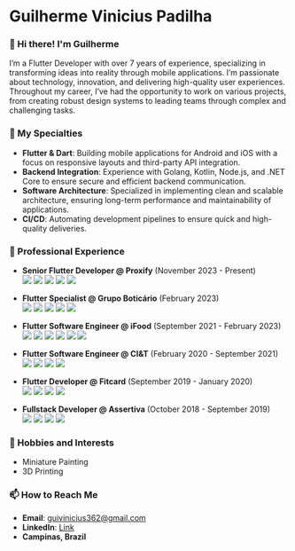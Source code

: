 # Guilherme Vinicius Padilha

### 👋 Hi there! I'm Guilherme

I’m a Flutter Developer with over 7 years of experience, specializing in transforming ideas into reality through mobile applications. I’m passionate about technology, innovation, and delivering high-quality user experiences. Throughout my career, I’ve had the opportunity to work on various projects, from creating robust design systems to leading teams through complex and challenging tasks.

### 🚀 My Specialties

- **Flutter & Dart**: Building mobile applications for Android and iOS with a focus on responsive layouts and third-party API integration.
- **Backend Integration**: Experience with Golang, Kotlin, Node.js, and .NET Core to ensure secure and efficient backend communication.
- **Software Architecture**: Specialized in implementing clean and scalable architecture, ensuring long-term performance and maintainability of applications.
- **CI/CD**: Automating development pipelines to ensure quick and high-quality deliveries.

### 💼 Professional Experience

- **Senior Flutter Developer @ Proxify** (November 2023 - Present)  
  <img src="https://img.shields.io/badge/Flutter-02569B?logo=flutter&logoColor=white"/> <img src="https://img.shields.io/badge/Firebase-FFCA28?logo=firebase&logoColor=black"/> <img src="https://img.shields.io/badge/JavaScript-F7DF1E?logo=javascript&logoColor=black"/> <img src="https://img.shields.io/badge/Android-3DDC84?logo=android&logoColor=white"/> <img src="https://img.shields.io/badge/iOS-000000?logo=ios&logoColor=white"/>

- **Flutter Specialist @ Grupo Boticário** (February 2023)  
  <img src="https://img.shields.io/badge/Flutter-02569B?logo=flutter&logoColor=white"/> <img src="https://img.shields.io/badge/CI/CD-006BB6?logo=azure-pipelines&logoColor=white"/> <img src="https://img.shields.io/badge/React-61DAFB?logo=react&logoColor=black"/> <img src="https://img.shields.io/badge/JavaScript-F7DF1E?logo=javascript&logoColor=black"/> <img src="https://img.shields.io/badge/TypeScript-3178C6?logo=typescript&logoColor=white"/>

- **Flutter Software Engineer @ iFood** (September 2021 - February 2023)  
  <img src="https://img.shields.io/badge/Flutter-02569B?logo=flutter&logoColor=white"/> <img src="https://img.shields.io/badge/Go-00ADD8?logo=go&logoColor=white"/> <img src="https://img.shields.io/badge/Kotlin-0095D5?logo=kotlin&logoColor=white"/> <img src="https://img.shields.io/badge/Node.js-339933?logo=node.js&logoColor=white"/> <img src="https://img.shields.io/badge/iOS-000000?logo=ios&logoColor=white"/> <img src="https://img.shields.io/badge/Android-3DDC84?logo=android&logoColor=white"/>

- **Flutter Software Engineer @ CI&T** (February 2020 - September 2021)  
  <img src="https://img.shields.io/badge/Flutter-02569B?logo=flutter&logoColor=white"/> <img src="https://img.shields.io/badge/Android-3DDC84?logo=android&logoColor=white"/> <img src="https://img.shields.io/badge/iOS-000000?logo=ios&logoColor=white"/> <img src="https://img.shields.io/badge/Kotlin-0095D5?logo=kotlin&logoColor=white"/>

- **Flutter Developer @ Fitcard** (September 2019 - January 2020)  
  <img src="https://img.shields.io/badge/Flutter-02569B?logo=flutter&logoColor=white"/> <img src="https://img.shields.io/badge/iOS-000000?logo=ios&logoColor=white"/> <img src="https://img.shields.io/badge/Android-3DDC84?logo=android&logoColor=white"/> <img src="https://img.shields.io/badge/.NET_Core-512BD4?logo=dotnet&logoColor=white"/>

- **Fullstack Developer @ Assertiva** (October 2018 - September 2019)  
  <img src="https://img.shields.io/badge/Java-007396?logo=java&logoColor=white"/> <img src="https://img.shields.io/badge/React-61DAFB?logo=react&logoColor=black"/> <img src="https://img.shields.io/badge/Spring-6DB33F?logo=spring&logoColor=white"/> <img src="https://img.shields.io/badge/PostgreSQL-336791?logo=postgresql&logoColor=white"/>

### 🎨 Hobbies and Interests

- Miniature Painting
- 3D Printing

### 📫 How to Reach Me

- **Email**: guivinicius362@gmail.com
- **LinkedIn**: [Link](https://www.linkedin.com/in/guilherme-vinicius-padilha-67744a157/)
- **Campinas, Brazil**
